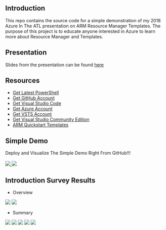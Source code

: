 ## Introduction
This repo contains the source code for a simple demonstration of my 2018 Azure In The ATL presentation on ARM Resource Manager Templates. The purpose of this project is to educate anyone interested in Azure to learn more about Resource Manager and Templates.

## Presentation
Slides from the presentation can be found [here](ARM-Presentation.pdf)

## Resources
* [Get Latest PowerShell](https://github.com/PowerShell/PowerShell)
* [Get GitHub Account](http://www.github.com)
* [Get Visual Studio Code](http://code.visualstudio.com)
* [Get Azure Account](https://azure.microsoft.com/en-us/free)
* [Get VSTS Account](https://www.visualstudio.com/team-services/pricing)
* [Get Visual Studio Community Edition](https://www.visualstudio.com/downloads)
* [ARM Quickstart Templates](https://github.com/Azure/azure-quickstart-templates)

## Simple Demo
Deploy and Visualize The Simple Demo Right From GitHub!!!
<br><br>
<a href="http://armviz.io/#/?load=https%3A%2F%2Fraw.githubusercontent.com%2Fimseandavis%2FPresentations%2Fmaster%2F2018%2FAzureIntheATL%2FSimpleDemo%2FSimpleDemo.Infrastructure%2FSimpleDemo.Infrastructure%2FWebSite.json" target="_blank">
    <img src="http://armviz.io/visualizebutton.png"/>
</a><a href="https://portal.azure.com/#create/Microsoft.Template/uri/https%3A%2F%2Fraw.githubusercontent.com%2Fimseandavis%2FPresentations%2Fmaster%2F2018%2FAzureInTheATL%2FSimpleDemo%2FSimpleDemo.Infrastructure%2FSimpleDemo.Infrastructure%2FWebSite.json" target="_blank">
    <img src="http://azuredeploy.net/deploybutton.png"/>
</a>

## Introduction Survey Results
* Overview
<img src="https://github.com/imseandavis/Presentations/blob/master/2018/AzureInTheATL/Intro%20Survey%20Results/AzureInTheATL%20Survey%20Results-Summary-1.jpg"/>
<img src="https://github.com/imseandavis/Presentations/blob/master/2018/AzureInTheATL/Intro%20Survey%20Results/AzureInTheATL%20Survey%20Results-Summary-2.jpg"/>

* Summary
<img src="https://github.com/imseandavis/Presentations/blob/master/2018/AzureInTheATL/Intro%20Survey%20Results/AzureInTheATL%20Survey%20Results-1.jpg"/>
<img src="https://github.com/imseandavis/Presentations/blob/master/2018/AzureInTheATL/Intro%20Survey%20Results/AzureInTheATL%20Survey%20Results-2.jpg"/>
<img src="https://github.com/imseandavis/Presentations/blob/master/2018/AzureInTheATL/Intro%20Survey%20Results/AzureInTheATL%20Survey%20Results-3.jpg"/>
<img src="https://github.com/imseandavis/Presentations/blob/master/2018/AzureInTheATL/Intro%20Survey%20Results/AzureInTheATL%20Survey%20Results-4.jpg"/>
<img src="https://github.com/imseandavis/Presentations/blob/master/2018/AzureInTheATL/Intro%20Survey%20Results/AzureInTheATL%20Survey%20Results-5.jpg"/>
